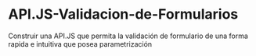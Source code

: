 # API.JS-Validacion-de-Formularios
Construir una API.JS que permita la validación de formulario de una forma rapida e intuitiva que posea parametrización

